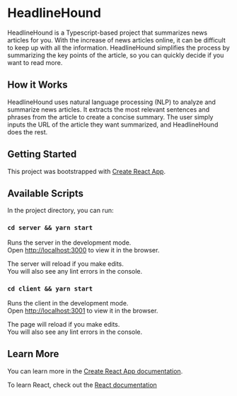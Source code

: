 # HeadlineHound

HeadlineHound is a Typescript-based project that summarizes news articles for you. With the increase of news articles online, it can be difficult to keep up with all the information. HeadlineHound simplifies the process by summarizing the key points of the article, so you can quickly decide if you want to read more.

## How it Works
HeadlineHound uses natural language processing (NLP) to analyze and summarize news articles. It extracts the most relevant sentences and phrases from the article to create a concise summary. The user simply inputs the URL of the article they want summarized, and HeadlineHound does the rest.

## Getting Started
This project was bootstrapped with
[Create React App](https://github.com/facebook/create-react-app).

## Available Scripts

In the project directory, you can run:

### `cd server && yarn start`

Runs the server in the development mode.<br /> Open
[http://localhost:3000](http://localhost:3000) to view it in the browser.

The server will reload if you make edits.<br /> You will also see any lint errors
in the console.

### `cd client && yarn start`

Runs the client in the development mode.<br /> Open
[http://localhost:3001](http://localhost:3001) to view it in the browser.

The page will reload if you make edits.<br /> You will also see any lint errors
in the console.

## Learn More

You can learn more in the
[Create React App documentation](https://facebook.github.io/create-react-app/docs/getting-started).

To learn React, check out the [React documentation](https://reactjs.org/)
